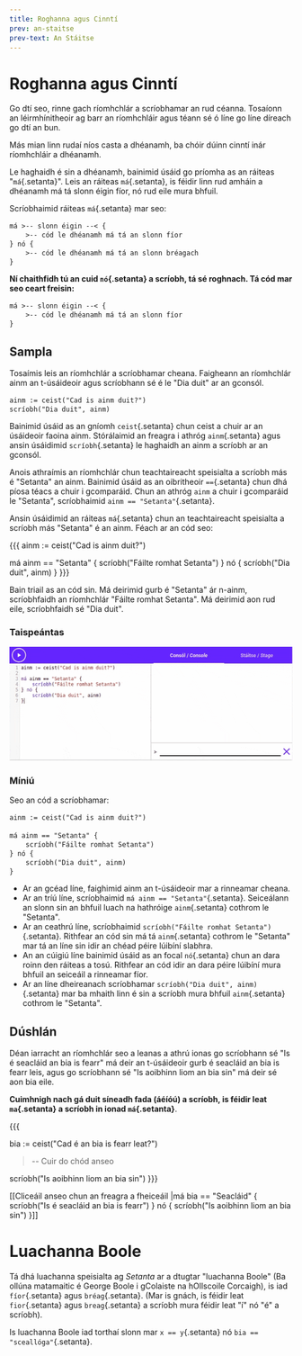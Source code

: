 ```yaml
---
title: Roghanna agus Cinntí
prev: an-staitse
prev-text: An Stáitse
---
```


# Roghanna agus Cinntí

Go dtí seo, rinne gach ríomhchlár a scríobhamar an rud céanna. Tosaíonn an léirmhínitheoir ag barr
an ríomhchláir agus téann sé ó líne go líne díreach go dtí an bun.

Más mian linn rudaí níos casta a dhéanamh, ba chóir dúinn cinntí inár ríomhchláir a dhéanamh.

Le haghaidh é sin a dhéanamh, bainimid úsáid go príomha as an ráiteas "`má`{.setanta}". Leis an
ráiteas `má`{.setanta}, is féidir linn rud amháin a dhéanamh má tá slonn éigin fíor, nó rud eile
mura bhfuil.

Scríobhaimid ráiteas `má`{.setanta} mar seo:

```{.setanta .numberLines}
má >-- slonn éigin --< {
    >-- cód le dhéanamh má tá an slonn fíor
} nó {
    >-- cód le dhéanamh má tá an slonn bréagach
}
```

**Ní chaithfidh tú an cuid `nó`{.setanta} a scríobh, tá sé roghnach. Tá cód mar seo ceart freisin:**

```{.setanta .numberLines}
má >-- slonn éigin --< {
    >-- cód le dhéanamh má tá an slonn fíor
}
```

## Sampla

Tosaímis leis an ríomhchlár a scríobhamar cheana. Faigheann an ríomhchlár ainm an t-úsáideoir agus
scríobhann sé é le "Dia duit" ar an gconsól.

```{.setanta .numberLines}
ainm := ceist("Cad is ainm duit?")
scríobh("Dia duit", ainm)
```

Bainimid úsáid as an gníomh `ceist`{.setanta} chun ceist a chuir ar an úsáideoir faoina ainm.
Stórálaimid an freagra i athróg `ainm`{.setanta} agus ansin úsáidimid `scríobh`{.setanta} le
haghaidh an ainm a scríobh ar an gconsól.

Anois athraímis an ríomhchlár chun teachtaireacht speisialta a scríobh más é "Setanta" an ainm.
Bainimid úsáid as an oibritheoir `==`{.setanta} chun dhá píosa téacs a chuir i gcomparáid. Chun an
athróg `ainm` a chuir i gcomparáid le "Setanta", scríobhaimid `ainm == "Setanta"`{.setanta}.

Ansin úsáidimid an ráiteas `má`{.setanta} chun an teachtaireacht speisialta a scríobh más "Setanta"
é an ainm. Féach ar an cód seo:

{{{
ainm := ceist("Cad is ainm duit?")

má ainm == "Setanta" {
    scríobh("Fáilte romhat Setanta")
} nó {
    scríobh("Dia duit", ainm)
}
}}}

Bain triail as an cód sin. Má deirimid gurb é "Setanta" ár n-ainm, scríobhfaidh an ríomhchlár
"Fáilte romhat Setanta". Má deirimid aon rud eile, scríobhfaidh sé "Dia duit".

### Taispeántas

![An ráiteas má ag obair](../en/assets/ma-demo.gif)

### Míniú

Seo an cód a scríobhamar:

```{.setanta .numberLines}
ainm := ceist("Cad is ainm duit?")

má ainm == "Setanta" {
    scríobh("Fáilte romhat Setanta")
} nó {
    scríobh("Dia duit", ainm)
}
```

- Ar an gcéad líne, faighimid ainm an t-úsáideoir mar a rinneamar cheana.
- Ar an tríú líne, scríobhaimid `má ainm == "Setanta"`{.setanta}. Seiceálann an slonn sin an bhfuil
  luach na hathróige `ainm`{.setanta} cothrom le "Setanta".
- Ar an ceathrú líne, scríobhaimid `scríobh("Fáilte romhat Setanta")`{.setanta}. Rithfear an cód sin
  má tá `ainm`{.setanta} cothrom le "Setanta" mar tá an líne sin idir an chéad péire lúibíní
  slabhra.
- An an cúigiú líne bainimid úsáid as an focal `nó`{.setanta} chun an dara roinn den ráiteas a tosú.
  Rithfear an cód idir an dara péire lúibíní mura bhfuil an seiceáil a rinneamar fíor.
- Ar an líne dheireanach scríobhamar `scríobh("Dia duit", ainm)`{.setanta} mar ba mhaith linn é sin
  a scríobh mura bhfuil `ainm`{.setanta} cothrom le "Setanta".

## Dúshlán

Déan iarracht an ríomhchlár seo a leanas a athrú ionas go scríobhann sé "Is é seacláid an bia is
fearr" má deir an t-úsáideoir gurb é seacláid an bia is fearr leis, agus go scríobhann sé "Is
aoibhinn liom an bia sin" má deir sé aon bia eile.

**Cuimhnigh nach gá duit síneadh fada (áéíóú) a scríobh, is féidir leat `ma`{.setanta} a scríobh in
ionad `má`{.setanta}**.

{{{

bia := ceist("Cad é an bia is fearr leat?")

>-- Cuir do chód anseo

scríobh("Is aoibhinn liom an bia sin")
}}}

[[Cliceáil anseo chun an freagra a fheiceáil |má bia == &quot;Seacláid&quot; { scríobh(&quot;Is é seacláid an bia is fearr&quot;) } nó { scríobh(&quot;Is aoibhinn liom an bia sin&quot;) }]]

# Luachanna Boole

Tá dhá luachanna speisialta ag *Setanta* ar a dtugtar "luachanna Boole" (Ba ollúna matamaitic é
George Boole i gColaiste na hOllscoile Corcaigh), is iad `fíor`{.setanta} agus `bréag`{.setanta}.
(Mar is gnách, is féidir leat `fior`{.setanta} agus `breag`{.setanta} a scríobh mura féidir leat "í"
nó "é" a scríobh).

Is luachanna Boole iad torthaí slonn mar `x == y`{.setanta} nó `bia == "sceallóga"`{.setanta}.
